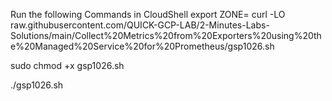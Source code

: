 Run the following Commands in CloudShell
export ZONE=
curl -LO raw.githubusercontent.com/QUICK-GCP-LAB/2-Minutes-Labs-Solutions/main/Collect%20Metrics%20from%20Exporters%20using%20the%20Managed%20Service%20for%20Prometheus/gsp1026.sh

sudo chmod +x gsp1026.sh

./gsp1026.sh